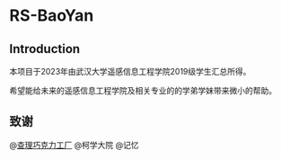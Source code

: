 # RS-BaoYan
## Introduction

本项目于2023年由武汉大学遥感信息工程学院2019级学生汇总所得。

希望能给未来的遥感信息工程学院及相关专业的的学弟学妹带来微小的帮助。

## 致谢

@[查理巧克力工厂](https://www.zhihu.com/people/cha-li-qiao-ke-li-gong-han-77) @柯学大院 @记忆
